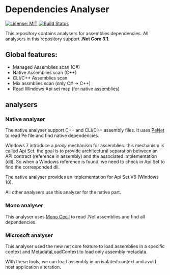 # Dependencies Analyser
[![License: MIT](https://img.shields.io/badge/License-MIT-yellow.svg)](./LICENSE)
[![Build Status][build-status-badge]][build-status-url]

This repository contains analysers for assemblies dependencies. All analysers in this repository support **.Net Core 3.1**.

## Global features:
- Managed Assemblies scan (C#)
- Native Assemblies scan (C++)
- CLI/C++ Assemblies scan
- Mix assmblies scan (only C# -> C++)
- Read Windows Api set map (for native assemblies)

## analysers

### Native analyser

The native analyser support C++ and CLI/C++ assembly files. It uses [PeNet][penet-project] to read Pe file and find native dependencies.

Windows 7 introduce a *proxy* mechanism for assemblies.  this mechanism is called Api Set. the goal is to provide architectural separation between an API contract (reference in assembly) and the associated implementation (dll). So when a Windows reference is found, we need to check in Api Set to find the corresponded dll.

The native analyser provides an implementation for Api Set V6 (Windows 10).

All other analysers use this analyser for the native part.

### Mono analyser

This analyser uses [Mono Cecil][mono-cecil-project] to read .Net assemblies and find all dependencies.

### Microsoft analyser

This analyser used the new net core feature to load assemblies in a specific context and MetadataLoadContext to load only assembly metadata.

With these tools, we can load assembly in an isolated context and avoid host application alteration.

[build-status-badge]:   https://xce-account.visualstudio.com/Dependencies.Analyser/_apis/build/status/xclemence.Dependencies.Analyser?branchName=master
[build-status-url]:     https://xce-account.visualstudio.com/Dependencies.Analyser/_build/latest?definitionId=3&branchName=master
[penet-project]:        https://github.com/secana/PeNet
[mono-cecil-project]:   https://github.com/jbevain/cecil